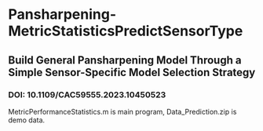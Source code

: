 # Pansharpening-MetricStatisticsPredictSensorType
## Build General Pansharpening Model Through a Simple Sensor-Specific Model Selection Strategy
### DOI: 10.1109/CAC59555.2023.10450523

MetricPerformanceStatistics.m is main program, Data_Prediction.zip is demo data.
